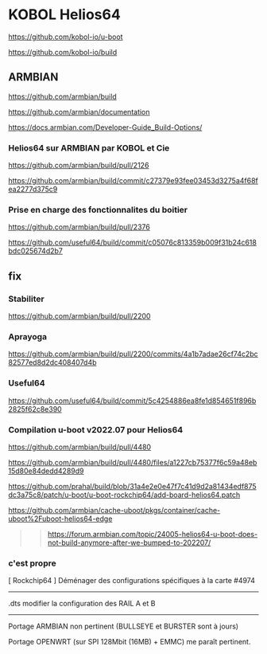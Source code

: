 # KOBOL Helios64

https://github.com/kobol-io/u-boot

https://github.com/kobol-io/build

## ARMBIAN
https://github.com/armbian/build

https://github.com/armbian/documentation

https://docs.armbian.com/Developer-Guide_Build-Options/

### Helios64 sur ARMBIAN par KOBOL et Cie
https://github.com/armbian/build/pull/2126

https://github.com/armbian/build/commit/c27379e93fee03453d3275a4f68fea2277d375c9

### Prise en charge des fonctionnalites du boitier
https://github.com/armbian/build/pull/2376

https://github.com/useful64/build/commit/c05076c813359b009f31b24c618bdc025674d2b7

## fix

### Stabiliter
https://github.com/armbian/build/pull/2200
### Aprayoga
https://github.com/armbian/build/pull/2200/commits/4a1b7adae26cf74c2bc82577ed8d2dc408407d4b

### Useful64
https://github.com/useful64/build/commit/5c4254886ea8fe1d854651f896b2825f62c8e390

### Compilation u-boot v2022.07 pour Helios64
https://github.com/armbian/build/pull/4480

https://github.com/armbian/build/pull/4480/files/a1227cb75377f6c59a48eb15d80e84dedd4289d9

https://github.com/prahal/build/blob/31a4e2e0e47f7c41d9d2a81434edf875dc3a75c8/patch/u-boot/u-boot-rockchip64/add-board-helios64.patch

https://github.com/armbian/cache-uboot/pkgs/container/cache-uboot%2Fuboot-helios64-edge

>> https://forum.armbian.com/topic/24005-helios64-u-boot-does-not-build-anymore-after-we-bumped-to-202207/

### c'est propre
[ Rockchip64 ] Déménager des configurations spécifiques à la carte #4974


------------------

.dts modifier la configuration des RAIL A et B

---

Portage ARMBIAN non pertinent (BULLSEYE et BURSTER sont à jours) 

Portage OPENWRT (sur SPI 128Mbit (16MB) + EMMC) me paraît pertinent.
